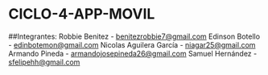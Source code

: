 # CICLO-4-APP-MOVIL
##Integrantes:
Robbie Benitez - benitezrobbie7@gmail.com
Edinson Botello - edinbotemon@gmail.com
Nicolas Aguilera García - niagar25@gmail.com
Armando Pineda - armandojosepineda26@gmail.com
Samuel Hernández - sfelipehh@gmail.com
